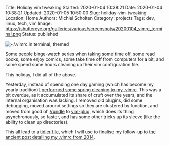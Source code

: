 Title: Holiday vim tweaking
Started: 2020-01-04 10:38:21
Date: 2020-01-04 10:38:21
Updated: 2020-01-05 10:50:00
Slug: holiday-vim-tweaking
Location: Home
Authors: Michiel Scholten
Category: projects
Tags: dev, linux, tech, vim
Image: https://shuttereye.org/galleries/various/screenshots/20200104_vimrc_terminal.png
Status: published

![~/.vimrc in terminal, themed](https://shuttereye.org/galleries/various/screenshots/20200104_vimrc_terminal.png)

Some people binge-watch series when taking some time off, some read books, some enjoy comics, some take time off from computers for a bit, and some spend some hours cleaning up their vim configuration file.

This holiday, I did all of the above.

Yesterday, instead of spending one day gaming (which has become my yearly tradition) [I performed some spring cleaning to my .vimrc](https://github.com/aquatix/dotfiles/compare/002258322a9136bf50b5f00fa29bbda52d9be89d...b848174960d9777d5ec96d3fd18bbe5aec935a5a). This was a bit overdue, as it accumulated its share of cruft over the years, and the internal organisation was lacking. I removed old plugins, did some debugging, moved around settings so they are clustered by function, and moved from good ol' [Vundle](https://github.com/VundleVim/Vundle.vim) to [vim-plug](https://github.com/junegunn/vim-plug), which does its thing asynchronously, so faster, and has some other tricks up its sleeve (like the ability to clean up directories).

This all lead to a [tidier file](https://github.com/aquatix/dotfiles/blob/b848174960d9777d5ec96d3fd18bbe5aec935a5a/.vimrc), which I will use to finalise my follow-up to [the ancient post detailing my .vimrc from 2014]({filename}20140301-making-vim-even-more-cool.md).
